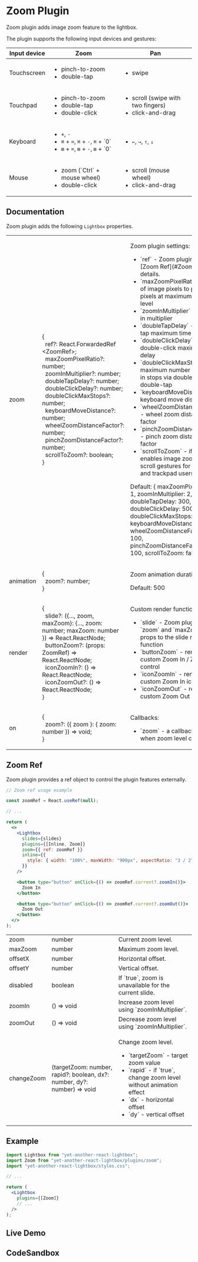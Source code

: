 # Zoom Plugin

Zoom plugin adds image zoom feature to the lightbox.

The plugin supports the following input devices and gestures:

<table class="docs">
  <thead>
    <tr>
      <th>Input device</th>
      <th>Zoom</th>
      <th>Pan</th>
    </tr>
  </thead>
  <tbody>
    <tr>
      <td>Touchscreen</td>
      <td>
        <ul>
          <li>pinch-to-zoom</li>
          <li>double-tap</li>
        </ul>
      </td>
      <td>
        <ul>
          <li>swipe</li>
        </ul>
      </td>
    </tr>
    <tr>
      <td>Touchpad</td>
      <td>
        <ul>
          <li>pinch-to-zoom</li>
          <li>double-tap</li>
          <li>double-click</li>
        </ul>
      </td>
      <td>
        <ul>
          <li>scroll (swipe with two fingers)</li>
          <li>click-and-drag</li>
        </ul>
      </td>
    </tr>
    <tr>
      <td>Keyboard</td>
      <td>
        <ul>
          <li><code class="text-base">+</code>, <code class="text-base">-</code></li>
          <li>
            <code class="text-base">&#x2318;</code>&nbsp;+&nbsp;<code class="text-base">=</code>,
            <code class="text-base">&#x2318;</code>&nbsp;+&nbsp;<code class="text-base">-</code>,
            <code class="text-base">&#x2318;</code>&nbsp;+&nbsp;`0`
          </li>
          <li>
            <code class="text-base">&#x229E;</code>&nbsp;+&nbsp;<code class="text-base">=</code>,
            <code class="text-base">&#x229E;</code>&nbsp;+&nbsp;<code class="text-base">-</code>,
            <code class="text-base">&#x229E;</code>&nbsp;+&nbsp;`0`
          </li>
        </ul>
      </td>
      <td>
        <ul>
          <li>
            <code class="text-base">&#x2190;</code>, <code class="text-base">&#x2192;</code>,
            <code class="text-base">&#x2191;</code>, <code class="text-base">&#x2193;</code>
          </li>
        </ul>
      </td>
    </tr>
    <tr>
      <td>Mouse</td>
      <td>
        <ul>
          <li>zoom (`Ctrl` + mouse wheel)</li>
          <li>double-click</li>
        </ul>
      </td>
      <td>
        <ul>
          <li>scroll (mouse wheel)</li>
          <li>click-and-drag</li>
        </ul>
      </td>
    </tr>
  </tbody>
</table>

## Documentation

Zoom plugin adds the following `Lightbox` properties.

<table class="docs">
  <tbody>
    <tr>
      <td>zoom</td>
      <td>
        &#123;<br />
        &nbsp;&nbsp;ref?: React.ForwardedRef&#8203;&lt;ZoomRef&gt;;<br />
        &nbsp;&nbsp;maxZoomPixelRatio?: number;<br />
        &nbsp;&nbsp;zoomInMultiplier?: number;<br />
        &nbsp;&nbsp;doubleTapDelay?: number;<br />
        &nbsp;&nbsp;doubleClickDelay?: number;<br />
        &nbsp;&nbsp;doubleClickMaxStops?: number;<br />
        &nbsp;&nbsp;keyboardMoveDistance?: number;<br />
        &nbsp;&nbsp;wheelZoomDistanceFactor?: number;<br />
        &nbsp;&nbsp;pinchZoomDistanceFactor?: number;<br />
        &nbsp;&nbsp;scrollToZoom?: boolean;<br />
        &#125;
      </td>
      <td>
        <p>Zoom plugin settings:</p>
        <ul>
          <li>`ref` - Zoom plugin ref. See [Zoom Ref](#ZoomRef) for details.</li>
          <li>`maxZoomPixelRatio` - ratio of image pixels to physical pixels at maximum zoom level</li>
          <li>`zoomInMultiplier` - zoom-in multiplier</li>
          <li>`doubleTapDelay` - double-tap maximum time delay</li>
          <li>`doubleClickDelay` - double-click maximum time delay</li>
          <li>`doubleClickMaxStops` - maximum number of zoom-in stops via double-click or double-tap</li>
          <li>`keyboardMoveDistance` - keyboard move distance</li>
          <li>`wheelZoomDistanceFactor` - wheel zoom distance factor</li>
          <li>`pinchZoomDistanceFactor` - pinch zoom distance factor</li>
          <li>`scrollToZoom` - if `true`, enables image zoom via scroll gestures for mouse and trackpad users</li>
        </ul>
        <p>
          Default: <span class="font-mono">&#123; maxZoomPixelRatio: 1, zoomInMultiplier: 2, doubleTapDelay: 300, doubleClickDelay: 500,
          doubleClickMaxStops: 2, keyboardMoveDistance: 50, wheelZoomDistanceFactor: 100, pinchZoomDistanceFactor:
          100, scrollToZoom: false &#125;</span>
        </p>
      </td>
    </tr>
    <tr>
      <td>animation</td>
      <td>
        &#123;<br />
        &nbsp;&nbsp;zoom?: number;<br />
        &#125;
      </td>
      <td>
        <p>Zoom animation duration.</p>
        <p>Default: <span class="font-mono">500</span></p>
      </td>
    </tr>
    <tr>
      <td>render</td>
      <td>
        &#123;<br />
        &nbsp;&nbsp;slide?: (&#123;..., zoom, maxZoom&#125;: &#123;..., zoom: number; maxZoom: number &#125;) => React.ReactNode;<br/>
        &nbsp;&nbsp;buttonZoom?: (props: ZoomRef) => React.ReactNode;<br />
        &nbsp;&nbsp;iconZoomIn?: () => React.ReactNode;<br />
        &nbsp;&nbsp;iconZoomOut?: () => React.ReactNode;<br />
        &#125;
      </td>
      <td>
        <p>Custom render functions:</p>
        <ul>
          <li>`slide` - Zoom plugin adds `zoom` and `maxZoom` props to the slide render function</li>
          <li>`buttonZoom` - render custom Zoom In / Zoom Out control</li>
          <li>`iconZoomIn` - render custom Zoom In icon</li>
          <li>`iconZoomOut` - render custom Zoom Out icon</li>
        </ul>
      </td>
    </tr>
    <tr>
      <td>on</td>
      <td>
        &#123;<br />
        &nbsp;&nbsp;zoom?: (&#123; zoom &#125;: &#123; zoom: number &#125;) => void;<br />
        &#125;
      </td>
      <td>
        <p>Callbacks:</p>
        <ul>
            <li>`zoom` - a callback called when zoom level changes</li>
        </ul>
      </td>
    </tr>
  </tbody>
</table>

## Zoom Ref

Zoom plugin provides a ref object to control the plugin features externally.

```jsx
// Zoom ref usage example

const zoomRef = React.useRef(null);

// ...

return (
  <>
    <Lightbox
      slides={slides}
      plugins={[Inline, Zoom]}
      zoom={{ ref: zoomRef }}
      inline={{
        style: { width: "100%", maxWidth: "900px", aspectRatio: "3 / 2" },
      }}
    />

    <button type="button" onClick={() => zoomRef.current?.zoomIn()}>
      Zoom In
    </button>

    <button type="button" onClick={() => zoomRef.current?.zoomOut()}>
      Zoom Out
    </button>
  </>
);
```

<table class="docs">
  <tbody>
    <tr>
      <td>zoom</td>
      <td>number</td>
      <td>Current zoom level.</td>
    </tr>
    <tr>
      <td>maxZoom</td>
      <td>number</td>
      <td>Maximum zoom level.</td>
    </tr>
    <tr>
      <td>offsetX</td>
      <td>number</td>
      <td>Horizontal offset.</td>
    </tr>
    <tr>
      <td>offsetY</td>
      <td>number</td>
      <td>Vertical offset.</td>
    </tr>
    <tr>
      <td>disabled</td>
      <td>boolean</td>
      <td>If `true`, zoom is unavailable for the current slide.</td>
    </tr>
    <tr>
      <td>zoomIn</td>
      <td>() => void</td>
      <td>Increase zoom level using `zoomInMultiplier`.</td>
    </tr>
    <tr>
      <td>zoomOut</td>
      <td>() => void</td>
      <td>Decrease zoom level using `zoomInMultiplier`.</td>
    </tr>
    <tr>
      <td>changeZoom</td>
      <td>(targetZoom: number, rapid?: boolean, dx?: number, dy?: number) => void</td>
      <td>
        <p>Change zoom level.</p>
        <ul>
          <li>`targetZoom` - target zoom value</li>
          <li>`rapid` - if `true`, change zoom level without animation effect</li>
          <li>`dx` - horizontal offset</li>
          <li>`dy` - vertical offset</li>
        </ul>
      </td>
    </tr>
  </tbody>
</table>

## Example

```jsx
import Lightbox from "yet-another-react-lightbox";
import Zoom from "yet-another-react-lightbox/plugins/zoom";
import "yet-another-react-lightbox/styles.css";

// ...

return (
  <Lightbox
    plugins={[Zoom]}
    // ...
  />
);
```

## Live Demo

<ZoomPluginExample />

## CodeSandbox

<CodeSandboxLink file="/src/examples/ZoomPlugin.tsx" path="/plugins/zoom" />
